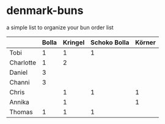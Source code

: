 # denmark-buns
a simple list to organize your bun order list


|        |Bolla|Kringel|Schoko Bolla|Körner|
|--------|-----|-------|------------|------|
|Tobi|1|1|1||
|Charlotte|1|2|
|Daniel|3||||
|Channi|3||||
|Chris||1|1|1|
|Annika||1||1|
|Thomas|1|1|1||
